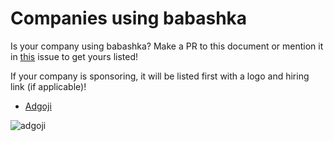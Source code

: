 # Companies using babashka

Is your company using babashka? Make a PR to this document or mention it in
[this](https://github.com/babashka/babashka/issues/254) issue to get yours
listed!

If your company is sponsoring, it will be listed first with a logo and hiring
link (if applicable)!

- [Adgoji](https://www.adgoji.com/)

<img src="//www.adgoji.com/images.squarespace-cdn.com/content/v1/5e5f79dcaeba9e2b64132975/1585646545419-5DOZS4SVO5AU0MFA3ZB3/adgoji_logofull.png?format=1500w" alt="adgoji" class="Header-branding-logo">
